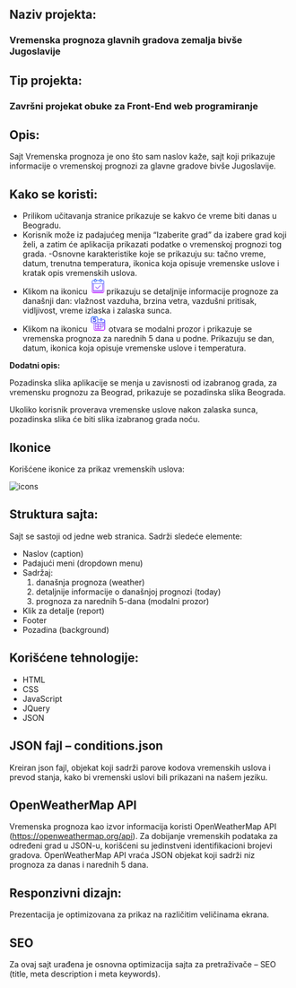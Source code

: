 ## Naziv projekta: 
### Vremenska prognoza glavnih gradova zemalja bivše Jugoslavije

## Tip projekta: 
### Završni projekat obuke za Front-End web programiranje

## Opis:

Sajt Vremenska prognoza je ono što sam naslov kaže, sajt koji prikazuje informacije o vremenskoj prognozi za glavne gradove bivše Jugoslavije.

## Kako se koristi:

- Prilikom učitavanja stranice prikazuje se kakvo će vreme biti danas u Beogradu.
- Korisnik može iz padajućeg menija “Izaberite grad” da izabere grad koji želi, a zatim će aplikacija prikazati podatke o vremenskoj prognozi tog grada.
-Osnovne karakteristike koje se prikazuju su: tačno vreme, datum, trenutna temperatura, ikonica koja opisuje vremenske uslove i kratak opis vremenskih uslova.
- Klikom na ikonicu  <img src="images/icons/today.png" alt="day" width="30px">prikazuju se detaljnije informacije prognoze za današnji dan: vlažnost vazduha, brzina vetra, vazdušni pritisak, vidljivost, vreme izlaska i zalaska sunca.
- Klikom na ikonicu <img src="images/icons/week.png" alt="week" width="30px"> otvara se modalni prozor i prikazuje se vremenska prognoza za narednih 5 dana u podne. Prikazuju se dan, datum, ikonica koja opisuje vremenske uslove i temperatura.

**Dodatni opis:**

Pozadinska slika aplikacije se menja u zavisnosti od izabranog grada, za vremensku prognozu za Beograd, prikazuje se pozadinska slika Beograda.

Ukoliko korisnik proverava vremenske uslove nakon zalaska sunca, pozadinska slika će biti slika izabranog grada noću.

## Ikonice
Korišćene ikonice za prikaz vremenskih uslova:

<img src="https://i.imgur.com/7xUrigP.jpg" alt="icons" width="50%">

## Struktura sajta:
Sajt se sastoji od jedne web stranica.
Sadrži sledeće elemente:
- Naslov (caption)
- Padajući meni (dropdown menu)
- Sadržaj:
    1. današnja prognoza (weather)
    2. detaljnije informacije o današnjoj prognozi (today)
    3. prognoza za narednih 5-dana (modalni prozor) 
- Klik za detalje (report)
- Footer
- Pozadina (background)

## Korišćene tehnologije:
* HTML
* CSS
* JavaScript
* JQuery
* JSON


## JSON fajl – conditions.json
Kreiran json fajl, objekat koji sadrži parove kodova vremenskih uslova i prevod stanja, kako bi vremenski uslovi bili prikazani na našem jeziku.

## OpenWeatherMap API
Vremenska prognoza kao izvor informacija koristi OpenWeatherMap API (https://openweathermap.org/api).
Za dobijanje vremenskih podataka za određeni grad u JSON-u, korišćeni su jedinstveni identifikacioni brojevi gradova.
OpenWeatherMap API vraća JSON objekat koji sadrži niz prognoza za danas i narednih 5 dana.

## Responzivni dizajn:
Prezentacija je optimizovana za prikaz na različitim veličinama ekrana.

## SEO
Za ovaj sajt urađena je osnovna optimizacija sajta za pretraživače – SEO (title, meta description i meta keywords).


